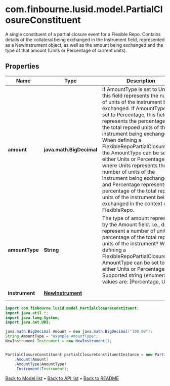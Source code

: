 # com.finbourne.lusid.model.PartialClosureConstituent
A single constituent of a partial closure event for a Flexible Repo. Contains details of the collateral  being exchanged in the Instrument field, represented as a NewInstrument object,  as well as the amount being exchanged and the type of that amount (Units or Percentage of current units).

## Properties

Name | Type | Description | Notes
------------ | ------------- | ------------- | -------------
**amount** | **java.math.BigDecimal** | If AmountType is set to Units, this field represents the number of units of the instrument being exchanged.  If AmountType is set to Percentage, this field represents the percentage of the total repoed units of the instrument being exchanged.  When defining a FlexibleRepoPartialClosureEvent the AmountType can be set to either Units or Percentage,  where Units represents the number of units of the instrument being exchanged, and Percentage represents the  percentage of the total repoed units of the instrument being exchanged in the context of the FlexibleRepo. | [default to java.math.BigDecimal]
**amountType** | **String** | The type of amount represented by the Amount field.  I.e., does it represent a number of units or a percentage of the total repoed units of the instrument?  When defining a FlexibleRepoPartialClosureEvent AmountType can be set to either Units or Percentage.    Supported string (enumeration) values are: [Percentage, Units]. | [default to String]
**instrument** | [**NewInstrument**](NewInstrument.md) |  | [default to NewInstrument]

```java
import com.finbourne.lusid.model.PartialClosureConstituent;
import java.util.*;
import java.lang.System;
import java.net.URI;

java.math.BigDecimal Amount = new java.math.BigDecimal("100.00");
String AmountType = "example AmountType";
NewInstrument Instrument = new NewInstrument();


PartialClosureConstituent partialClosureConstituentInstance = new PartialClosureConstituent()
    .Amount(Amount)
    .AmountType(AmountType)
    .Instrument(Instrument);
```


[Back to Model list](../README.md#documentation-for-models) &#8226; [Back to API list](../README.md#documentation-for-api-endpoints) &#8226; [Back to README](../README.md)
